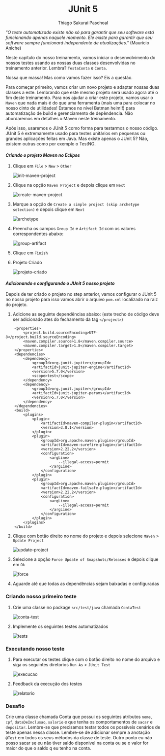 <h1 align="center">JUnit 5</h1>
<p align="center">Thiago Sakurai Paschoal</p>


*"O teste automatizado existe não só para garantir que seu software está funcionando apenas naquele momento. Ele existe para garantir que seu software sempre funcionará independente de atualizações."* (Maurício Aniche)

Neste capítulo do nosso treinamento, vamos iniciar o desenvolvimento do nossos testes usando as nossas duas classes desenvolvidas no treinamento anterior. Lembra? `TestaConta` e `Conta`.

Nossa que massa! Mas como vamos fazer isso? Eis a questão.

Para começar primeiro, vamos criar um novo projeto e adaptar nossas duas classes a este. Lembrando que este mesmo projeto será usado agora até o fim deste treinamento. Para nos ajudar a criar este projeto, vamos usar o `Maven` que nada mais é do que uma ferramenta (mais uma para colocar no nosso cinto de utilidades! Estamos no nível Batman heim!!) para automatização de build e gerenciamento de depêndencia. Não abordaremos em detalhes o Maven neste treinamento.

Após isso, usaremos o JUnit 5 como forma para testarmos o nosso código. JUnit 5 é extremamente usado para testes unitários em pequenas ou grandes aplicações feitas em Java. Mas existe apenas o JUnit 5? Não, existem outras como por exemplo o TestNG.

#### ***Criando o projeto Maven no Eclipse***

1. Clique em `File` > `New` > `Other`

	![init-maven-project](./screenshots/init_maven.png)

2. Clique na opção `Maven Project` e depois clique em `Next`

	![create-maven-project](./screenshots/create-maven-project.png)

3. Marque a opção de `Create a simple project (skip archetype selection)` e depois clique em `Next`

	![archetype](./screenshots/archetype.png)

4. Preencha os campos `Group Id` e `Artifact Id` com os valores correspondentes abaixo:

	![group-artifact](./screenshots/artifact-group.png)

5. Clique em `Finish`

6. Projeto Criado

	![projeto-criado](./screenshots/projeto-maven-criado.png)

#### ***Adicionando e configurando o JUnit 5 nosso projeto***

Depois de ter criado o projeto no step anterior, vamos configurar o JUnit 5 no nosso projeto para isso vamos abrir o arquivo `pom.xml` localizado na raiz do projeto.

1. Adicione as seguinte dependências abaixo: (este trecho de código deve ser adicionado ates do fechamento da tag `</project>`)

```code
	<properties>
		<project.build.sourceEncoding>UTF-8</project.build.sourceEncoding>
		<maven.compiler.source>1.8</maven.compiler.source>
		<maven.compiler.target>1.8</maven.compiler.target>
	</properties>
	<dependencies>
        <dependency>
            <groupId>org.junit.jupiter</groupId>
            <artifactId>junit-jupiter-engine</artifactId>
            <version>5.7.0</version>
            <scope>test</scope>
        </dependency>
        <dependency>
            <groupId>org.junit.jupiter</groupId>
            <artifactId>junit-jupiter-params</artifactId>
            <version>5.7.0</version>
        </dependency>
	</dependencies>
	<build>
		<plugins>
			<plugin>
				<artifactId>maven-compiler-plugin</artifactId>
				<version>3.8.1</version>
			</plugin>
			<plugin>
				<groupId>org.apache.maven.plugins</groupId>
				<artifactId>maven-surefire-plugin</artifactId>
				<version>2.22.2</version>
				<configuration>
					<argLine>
						--illegal-access=permit
					</argLine>
				</configuration>
			</plugin>
			<plugin>
				<groupId>org.apache.maven.plugins</groupId>
				<artifactId>maven-failsafe-plugin</artifactId>
				<version>2.22.2</version>
				<configuration>
					<argLine>
						--illegal-access=permit
					</argLine>
				</configuration>
			</plugin>
		</plugins>
	</build>
```

2. Clique com botão direito no nome do projeto e depois selecione `Maven` > `Update Project`

	![update-project](./screenshots/update-project.png)

3. Selecione a opção `Force Update of Snapshots/Releases` e depois clique em `Ok`

	![force](./screenshots/force-update.png)

4. Aguarde até que todas as dependências sejam baixadas e configuradas

### Criando nosso primeiro teste

1. Crie uma classe no package `src/test/java` chamada `ContaTest`

	![conta-test](./screenshots/inicio-test.png)

2. Implemente os seguintes testes automatizados

	![tests](./screenshots/test.png)

### Executando nosso teste

1. Para executar os testes clique com o botão direito no nome do arquivo e siga os seguintes diretorios `Run As` > `JUnit Test`

	![execucao](./screenshots/execucao.png)

2. Feedback da execução dos testes

	![relatorio](./screenshots/relatorio.png)

### Desafio

Crie uma classe chamada Conta que possui os seguintes atributos `nome`, `cpf`, `dataDeInclusao`, `salario` e que tenha os comportamentos de `sacar` e `depositar`. Lembre-se que precisamos testar todos os possíveis cenários de teste apenas nessa classe. Lembre-se de adicionar sempre a anotação `@Test` em todos os seus métodos da classe de teste. Outro ponto eu não posso sacar se eu não tiver saldo disponivel na conta ou se o valor for maior do que o saldo q eu tenho na conta.
